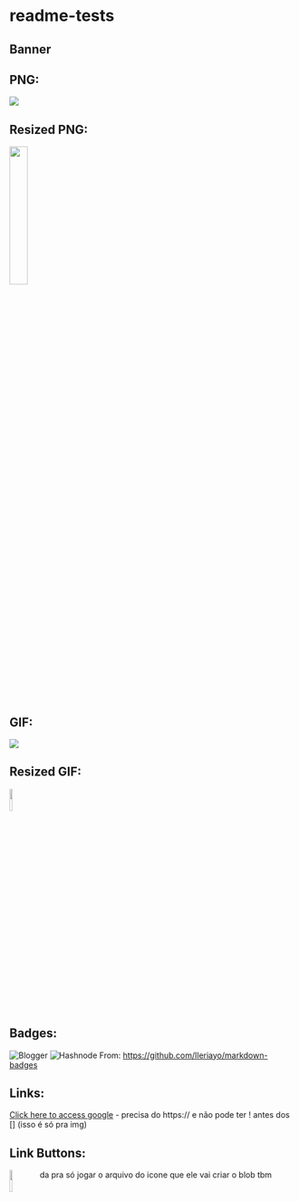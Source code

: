 # readme-tests

## Banner


## PNG:
![](https://user-images.githubusercontent.com/42656077/175965979-9be40eef-b825-4bb6-a8e9-0307ab312348.png)

## Resized PNG:
<img src="https://user-images.githubusercontent.com/42656077/175965979-9be40eef-b825-4bb6-a8e9-0307ab312348.png" width="25%"/>

## GIF:
![](https://user-images.githubusercontent.com/42656077/175966185-2eabc658-9160-4954-adb6-902e773464db.gif)

## Resized GIF:
<img src="https://user-images.githubusercontent.com/42656077/175966185-2eabc658-9160-4954-adb6-902e773464db.gif" width="10%"/>

## Badges:

![Blogger](https://img.shields.io/badge/Blogger-FF5722?style=for-the-badge&logo=blogger&logoColor=white)
![Hashnode](https://img.shields.io/badge/Hashnode-2962FF?style=for-the-badge&logo=hashnode&logoColor=white)
From: https://github.com/Ileriayo/markdown-badges

## Links:

[Click here to access google](https://www.google.com) - precisa do https:// e não pode ter ! antes dos [] (isso é só pra img)

## Link Buttons:
<a href="https://google.com">
  <img align="left"
  src="https://upload.wikimedia.org/wikipedia/commons/thumb/5/51/Facebook_f_logo_%282019%29.svg/1365px-Facebook_f_logo_%282019%29.svg.png"
  width="10%"
  />
</a>

da pra só jogar o arquivo do icone que ele vai criar o blob tbm
